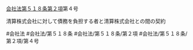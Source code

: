 [会社法第５１８条第２項](会社法＿＿＿＿第５１８条第２項)第４号

清算株式会社に対して債務を負担する者と清算株式会社との間の契約


#会社法
#会社法/第５１８条
#会社法/第５１８条/第２項
#会社法/第５１８条/第２項/第４号
